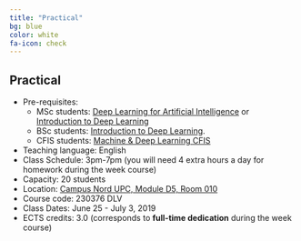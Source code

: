 ```yaml
---
title: "Practical"
bg: blue
color: white
fa-icon: check
---
```


## Practical

* Pre-requisites:
  * MSc students: [Deep Learning for Artificial Intelligence](https://telecombcn-dl.github.io/2018-dlai/) or [Introduction to Deep Learning](https://telecombcn-dl.github.io/2019-idl/)
  * BSc students: [Introduction to Deep Learning](https://telecombcn-dl.github.io/2019-idl/). 
  * CFIS students: [Machine & Deep Learning CFIS](https://sites.google.com/view/dlcfis2019/home)
* Teaching language: English
* Class Schedule: 3pm-7pm (you will need 4 extra hours a day for homework during the week course)
* Capacity: 20 students
* Location: [Campus Nord UPC, Module D5, Room 010](https://imatge.upc.edu/web/contact)
* Course code: 230376 DLV
* Class Dates: June 25 - July 3, 2019
* ECTS credits: 3.0 (corresponds to **full-time dedication** during the week course)
